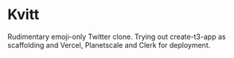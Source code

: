 # Kvitt

Rudimentary emoji-only Twitter clone. Trying out create-t3-app as scaffolding and Vercel, Planetscale and Clerk for deployment.
